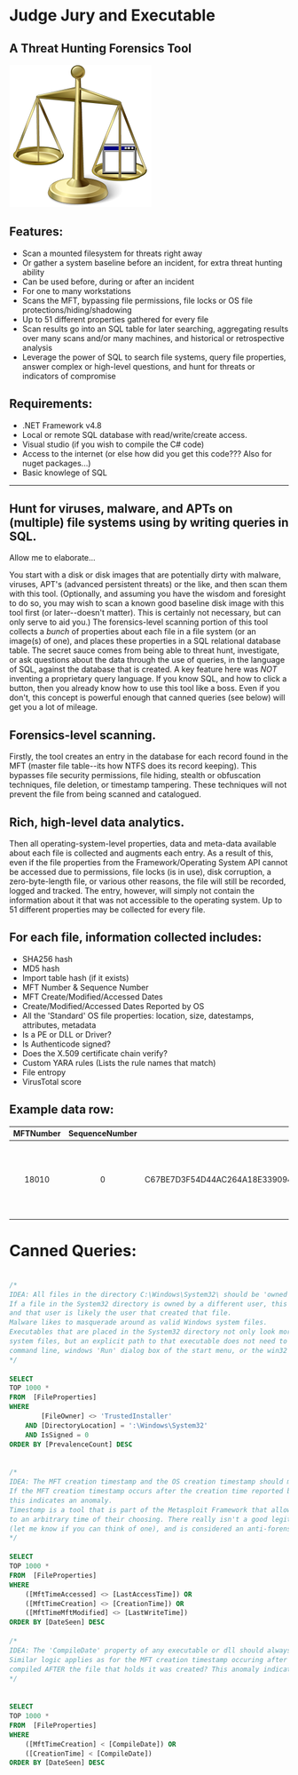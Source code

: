 # Judge Jury and Executable
## A Threat Hunting Forensics Tool


![Judge Jury and Executable Logo](https://github.com/AdamWhiteHat/Judge-Jury-and-Executable/blob/master/Logo.png "It's your environment, you be the judge, jury and executioner") 


## Features:
 - Scan a mounted filesystem for threats right away
 - Or gather a system baseline before an incident, for extra threat hunting ability
 - Can be used before, during or after an incident
 - For one to many workstations
 - Scans the MFT, bypassing file permissions, file locks or OS file protections/hiding/shadowing
 - Up to 51 different properties gathered for every file
 - Scan results go into an SQL table for later searching, aggregating results over many scans and/or many machines, and historical or retrospective analysis
 - Leverage the power of SQL to search file systems, query file properties, answer complex or high-level questions, and hunt for threats or indicators of compromise


## Requirements:
 - .NET Framework v4.8
 - Local or remote SQL database with read/write/create access.
 - Visual studio (if you wish to compile the C# code)
 - Access to the internet (or else how did you get this code??? Also for nuget packages...)
 - Basic knowlege of SQL



___




## Hunt for viruses, malware, and APTs on (multiple) file systems using by writing queries in SQL.


Allow me to elaborate...

You start with a disk or disk images that are potentially dirty with malware, viruses, APT's (advanced persistent threats) or the like, and then scan them with this tool. (Optionally, and assuming you have the wisdom and foresight to do so, you may wish to scan a known good baseline disk image with this tool first (or later--doesn't matter). This is certainly not necessary, but can only serve to aid you.) The forensics-level scanning portion of this tool collects a _bunch_ of properties about each file in a file system (or an image(s) of one), and places these properties in a SQL relational database table. The secret sauce comes from being able to threat hunt, investigate, or ask questions about the data through the use of queries, in the language of SQL, against the database that is created. A key feature here was _NOT_ inventing a proprietary query language. If you know SQL, and how to click a button, then you already know how to use this tool like a boss. Even if you don't, this concept is powerful enough that canned queries (see below) will get you a lot of mileage.


## Forensics-level scanning.
Firstly, the tool creates an entry in the database for each record found in the MFT (master file table--its how NTFS does its record keeping). This bypasses file security permissions, file hiding, stealth or obfuscation techniques, file deletion, or timestamp tampering. These techniques will not prevent the file from being scanned and catalogued.


## Rich, high-level data analytics.
Then all operating-system-level properties, data and meta-data available about each file is collected and augments each entry. As a result of this, even if the file properties from the Framework/Operating System API cannot be accessed due to permissions, file locks (is in use), disk corruption, a zero-byte-length file, or various other reasons, the file will still be recorded, logged and tracked. The entry, however, will simply not contain the information about it that was not accessible to the operating system. Up to 51 different properties may be collected for every file.


## For each file, information collected includes:
 - SHA256 hash
 - MD5 hash
 - Import table hash (if it exists)
 - MFT Number & Sequence Number
 - MFT Create/Modified/Accessed Dates
 - Create/Modified/Accessed Dates Reported by OS
 - All the 'Standard' OS file properties: location, size, datestamps, attributes, metadata
 - Is a PE or DLL or Driver?
 - Is Authenticode signed?
 - Does the X.509 certificate chain verify?
 - Custom YARA rules (Lists the rule names that match)
 - File entropy
 - VirusTotal score



## Example data row:
| MFTNumber | SequenceNumber | SHA256 | FullPath | Length | FileOwner | Attributes | IsExe | IsDll | IsDriver | BinaryType | IsSigned | IsSignatureValid | IsValidCertChain | IsTrusted | ImpHash | MD5 | SHA1 | CompileDate | MimeType | InternalName | ProductName | OriginalFileName | FileVersion | FileDescription | Copyright | Company | Language | Trademarks | Project | ApplicationName | Comment | Title | Link | ProviderItemID | ComputerName | DriveLetter | DirectoryLocation | Filename | Extension | CertSubject | CertIssuer | CertSerialNumber | CertThumbprint | CertNotBefore | CertNotAfter | PrevalenceCount | Entropy | YaraRulesMatched | DateSeen | MftTimeAccessed | MftTimeCreation | MftTimeModified | MftTimeMftModified | CreationTime | LastAccessTime | LastWriteTime |
|:-------------:|:-------------:|:-------------:|:-------------:|:-------------:|:-------------:|:-------------:|:-------------:|:-------------:|:-------------:|:-------------:|:-------------:|:-------------:|:-------------:|:-------------:|:-------------:|:-------------:|:-------------:|:-------------:|:-------------:|:-------------:|:-------------:|:-------------:|:-------------:|:-------------:|:-------------:|:-------------:|:-------------:|:-------------:|:-------------:|:-------------:|:-------------:|:-------------:|:-------------:|:-------------:|:-------------:|:-------------:|:-------------:|:-------------:|:-------------:|:-------------:|:-------------:|:-------------:|:-------------:|:-------------:|:-------------:|:-------------:|:-------------:|:-------------:|:-------------:|:-------------:|:-------------:|:-------------:|:-------------:|:-------------:|:-------------:|:-------------:|
| 18010 | 0 | C67BE7D3F54D44AC264A18E33909482F1F8CA7B7FBAAF5659EF71ED9F8092C34 | C:\Windows\WinSxS\amd64_windows-defender-service-cloudclean_31bf3856ad364e35_6.3.9600.18603_none_73d12e8145b3841b\SymSrv.dll | 149264 | TrustedInstaller | A | 1 | 1 | 0 | 16 | 1 | 1 | 0 | 1 | 5D54F5D721E301667338323AC07578E3 | 65FB3391EB26F5AC647FC40501D8E21D | 4B46DB2A99A47FF6A6EE376F4D79F5298BFF28A2 | 2010-02-01 20:15:48.0000000 | application/x-msdownload | symsrv.dll | Debugging Tools for Windows(R) | symsrv.dll | 6.12.2.633 | Symbol Server | © Microsoft Corporation. All rights reserved. | Microsoft Corporation | English (United States) |  |  |  |  |  |  |  | L | C | C:\Windows\WinSxS\amd64_windows-defender-service-cloudclean_31bf3856ad364e35_6.3.9600.18603_none_73d12e8145b3841b | SymSrv.dll | .dll | CN=Microsoft Corporation, OU=MOPR, O=Microsoft Corporation, L=Redmond, S=Washington, C=US | CN=Microsoft Code Signing PCA, O=Microsoft Corporation, L=Redmond, S=Washington, C=US | 6105F71E000000000032 | D468FAEB5190BF9DECD9827AF470F799C41A769C | 7/13/2009 5:00:18 PM | 10/13/2010 5:10:18 PM | 1 | 0 | NULL | 2020-10-25 06:17:12.0133333 | 2013-06-18 14:43:52.6497911 | 2013-08-22 06:56:50.9086288 | 2013-08-22 06:56:50.9086288 | 2019-01-15 19:13:49.1704756 | 2013-08-22 06:56:50.9086288 | 2013-08-22 06:56:50.9086288 | 2013-06-18 14:43:52.6497911 |



Canned Queries:
======

```SQL

/*
IDEA: All files in the directory C:\Windows\System32\ should be 'owned' by TrustedInstaller.
If a file in the System32 directory is owned by a different user, this indicates an anomaly, 
and that user is likely the user that created that file.
Malware likes to masquerade around as valid Windows system files.
Executables that are placed in the System32 directory not only look more official, as it is a common path for
system files, but an explicit path to that executable does not need to be supplied to execute it from the
command line, windows 'Run' dialog box of the start menu, or the win32 API call ShellExecute.
*/

SELECT 
TOP 1000 * 
FROM  [FileProperties]
WHERE
        [FileOwner] <> 'TrustedInstaller'
    AND [DirectoryLocation] = ':\Windows\System32'
    AND IsSigned = 0
ORDER BY [PrevalenceCount] DESC


/*
IDEA: The MFT creation timestamp and the OS creation timestamp should match.
If the MFT creation timestamp occurs after the creation time reported by the OS meta-data,
this indicates an anomaly.
Timestomp is a tool that is part of the Metasploit Framework that allows a user to backdate a file
to an arbitrary time of their choosing. There really isn't a good legitimate reason for doing this
(let me know if you can think of one), and is considered an anti-forensics technique.
*/

SELECT 
TOP 1000 * 
FROM  [FileProperties]
WHERE
	([MftTimeAccessed] <> [LastAccessTime]) OR
	([MftTimeCreation] <> [CreationTime]) OR
	([MftTimeMftModified] <> [LastWriteTime])
ORDER BY [DateSeen] DESC

/*
IDEA: The 'CompileDate' property of any executable or dll should always come before the creation timestamp for that file.
Similar logic applies as for the MFT creation timestamp occuring after the creation timestamp. How could a program have been
compiled AFTER the file that holds it was created? This anomaly indicates backdating or timestomping has occurred.
*/


SELECT 
TOP 1000 *
FROM  [FileProperties]
WHERE
	([MftTimeCreation] < [CompileDate]) OR
	([CreationTime] < [CompileDate])
ORDER BY [DateSeen] DESC


```
